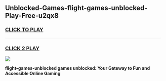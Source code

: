 
## Unblocked-Games-flight-games-unblocked-Play-Free-u2qx8
<h3>
<a href="https://premium76.site?title=flight-games-unblocked&ref=18A1">CLICK TO PLAY</a></h3>
<hr>

<h3>
<a href="https://premium76.site?title=flight-games-unblocked&ref=18A1">CLICK 2 PLAY</a>
  
</h3>

<a href="https://premium76.site?title=flight-games-unblocked&ref=18A1"><img src="https://clearcache.store/games.png"></a>


**flight-games-unblocked games unblocked: Your Gateway to Fun and Accessible Online Gaming**
